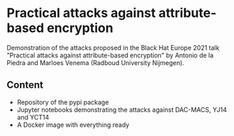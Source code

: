 
# Practical attacks against attribute-based encryption

Demonstration of the attacks proposed in the Black Hat Europe 2021 talk "Practical attacks against attribute-based encryption"
by Antonio de la Piedra and Marloes Venema (Radboud University Nijmegen).

## Content

- Repository of the pypi package
- Jupyter notebooks demonstrating the attacks against DAC-MACS, YJ14 and YCT14
- A Docker image with everything ready


